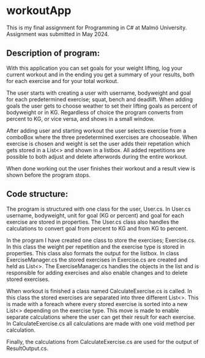 # workoutApp
This is my final assignment for Programming in C# at Malmö University. Assignment was submitted in May 2024.

## Description of program:
With this application you can set goals for your weight lifting, log your current workout and in the ending you get a summary of your results, both for each exercise and for your total workout. 

The user starts with creating a user with username, bodyweight and goal for each predetermined exercise; squat, bench and deadlift. When adding goals the user gets to choose weather to set their lifting goals as percent of bodyweight or in KG. Regardless of choice the program converts from percent to KG, or vice versa, and shows in a small window. 


After adding user and starting workout the user selects exercise from a comboBox where the three predetermined exercises are chooseable. When exercise is chosen and weight is set the user adds their repetation which gets stored in a List<> and shown in a listbox. All added repetitions are possible to both adjust and delete afterwords during the entire workout. 

When done working out the user finishes their workout and a result view is shown before the program stops. 

## Code structure:
The program is structured with one class for the user, User.cs. In User.cs username, bodyweight, unit for goal (KG or percent) and goal for each exercise are stored in properties. The User.cs class also handles the calculations to convert goal from percent to KG and from KG to percent. 

In the program I have created one class to store the exercises; Exercise.cs. In this class the weight per repetition and the exercise type is stored in properties. This class also formats the output for the listbox. In class ExerciseManager.cs the stored exercises in Exercise.cs are created and held as List<>. The ExerciseManager.cs handles the objects in the list and is responsible for adding exercises and also enable changes and to delete stored exercises. 

When workout is finished a class named CalculateExercise.cs is called. In this class the stored exercises are separated into three different List<>. This is made with a foreach where every stored exercise is sorted into a new List<> depending on the exercise type. This move is made to enable separate calculations where the user can get their result for each exercise. In CalculateExercise.cs all calculations are made with one void method per calculation. 

Finally, the calculations from CalculateExercise.cs are used for the output of ResultOutput.cs. 
